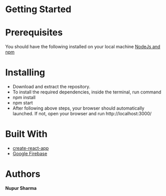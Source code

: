 # Getting Started
  
  # Prerequisites
  You should have the following installed on your local machine [NodeJs and npm](https://nodejs.org/en/download/)
  
  # Installing
  * Download and extract the repository.
  * To install the required dependencies, inside the terminal, run command 
   * npm install 
   * npm start
  * After following above steps, your browser should automatically launched. If not, open your browser and run http://localhost:3000/ 
  
  # Built With
  * [create-react-app](https://github.com/facebook/create-react-app)
  * [Google Firebase](https://console.firebase.google.com/project/react-http-f9cb7/database/react-http-f9cb7-default-rtdb/data)
  
  # Authors
  **Nupur Sharma**
  
  
  
   
